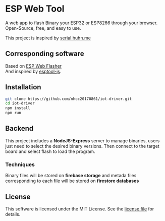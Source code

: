 # ESP Web Tool
A web app to flash Binary your ESP32 or ESP8266 through your browser. Open-Source, free, and easy to use.

This project is inspired by [serial.huhn.me](https://esp.huhn.me)

## Corresponding software
Based on [ESP Web Flasher](https://github.com/NabuCasa/esp-web-flasher)  
And inspired by [esptool-js](https://github.com/espressif/esptool-js).

## Installation

```sh
git clone https://github.com/nhoc20170861/iot-driver.git
cd iot-driver
npm install
npm run
```
## Backend
This project includes a **NodeJS-Express** server to manage binaries, users just need to select the desired binary versions. 
Then connect to the target board and select flash to load the program.
### Techniques
Binary files will be stored on **firebase storage** and metada files corresponding to each file will be stored on **firestore databases**

## License 

This software is licensed under the MIT License. See the [license file](LICENSE) for details.  
